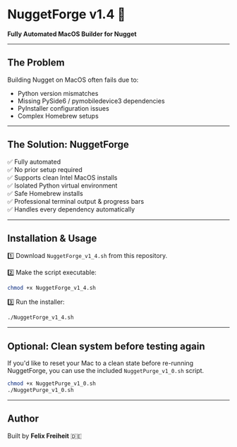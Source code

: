 
# NuggetForge v1.4 🚀

**Fully Automated MacOS Builder for Nugget**

---

## The Problem

Building Nugget on MacOS often fails due to:

- Python version mismatches
- Missing PySide6 / pymobiledevice3 dependencies
- PyInstaller configuration issues
- Complex Homebrew setups

---

## The Solution: NuggetForge

✅ Fully automated  
✅ No prior setup required  
✅ Supports clean Intel MacOS installs  
✅ Isolated Python virtual environment  
✅ Safe Homebrew installs  
✅ Professional terminal output & progress bars  
✅ Handles every dependency automatically

---

## Installation & Usage

1️⃣ Download `NuggetForge_v1_4.sh` from this repository.

2️⃣ Make the script executable:

```bash
chmod +x NuggetForge_v1_4.sh
```

3️⃣ Run the installer:

```bash
./NuggetForge_v1_4.sh
```

---

## Optional: Clean system before testing again

If you'd like to reset your Mac to a clean state before re-running NuggetForge, you can use the included `NuggetPurge_v1_0.sh` script.

```bash
chmod +x NuggetPurge_v1_0.sh
./NuggetPurge_v1_0.sh
```

---

## Author

Built by **Felix Freiheit** 🇩🇪

